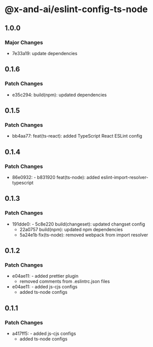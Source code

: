 # @x-and-ai/eslint-config-ts-node

## 1.0.0

### Major Changes

- 7e33a19: update dependencies

## 0.1.6

### Patch Changes

- e35c294: build(npm): updated dependencies

## 0.1.5

### Patch Changes

- bb4aa77: feat(ts-react): added TypeScript React ESLint config

## 0.1.4

### Patch Changes

- 86e0932: - b831920 feat(ts-node): added eslint-import-resolver-typescript

## 0.1.3

### Patch Changes

- 191dde0: - 5c8e220 build(changeset): updated changset config
  - 22a0757 build(npm): updated npm dependencies
  - 5a24e1b fix(ts-node): removed webpack from import resolver

## 0.1.2

### Patch Changes

- e04ae11: - added prettier plugin
  - removed comments from .eslintrc.json files
- e04ae11: - added js-cjs configs
  - added ts-node configs

## 0.1.1

### Patch Changes

- a417ff5: - added js-cjs configs
  - added ts-node configs
